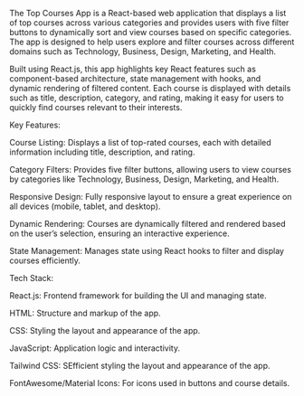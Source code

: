 The Top Courses App is a React-based web application that displays a list of top courses across various categories and provides users with five filter buttons to dynamically sort and view courses based on specific categories. The app is designed to help users explore and filter courses across different domains such as Technology, Business, Design, Marketing, and Health.

Built using React.js, this app highlights key React features such as component-based architecture, state management with hooks, and dynamic rendering of filtered content. Each course is displayed with details such as title, description, category, and rating, making it easy for users to quickly find courses relevant to their interests.

Key Features:


Course Listing: Displays a list of top-rated courses, each with detailed information including title, description, and rating.

Category Filters: Provides five filter buttons, allowing users to view courses by categories like Technology, Business, Design, Marketing, and Health.

Responsive Design: Fully responsive layout to ensure a great experience on all devices (mobile, tablet, and desktop).

Dynamic Rendering: Courses are dynamically filtered and rendered based on the user’s selection, ensuring an interactive experience.

State Management: Manages state using React hooks to filter and display courses efficiently.




Tech Stack:


React.js: Frontend framework for building the UI and managing state.

HTML: Structure and markup of the app.

CSS: Styling the layout and appearance of the app.

JavaScript: Application logic and interactivity.

Tailwind CSS: SEfficient styling the layout and appearance of the app.

FontAwesome/Material Icons: For icons used in buttons and course details.

